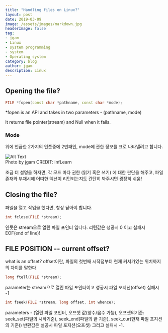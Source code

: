 ```yaml
---
title: "Handling files on Linux?"
layout: post
date: 2019-03-09
image: /assets/images/markdown.jpg
headerImage: false
tag:
- jgam
- Linux
- system programming
- system
- Operating system
category: blog
author: jgam
description: Linux
---
```


## Opening the file?
```C++
FILE *fopen(const char *pathname, const char *mode);
```

*fopen is an API and takes in two parameters - (pathname, mode)

It returns file pointer(stream) and Null when it fails.

### Mode
위에 언급한 2가지의 인풋중에 2번째인, mode에 관한 정보를 표로 나타낼려고 합니다.
<div class="side-by-side">
    <div class="tocenter">
        <img class="image" src="{{ site.url }}/{{ site.linux8 }}" alt="Alt Text">
        <figcaption class="caption">Photo by jgam CREDIT: infLearn</figcaption>
    </div>
</div>

조금 더 설명을 하자면, 각 모드 마다 권한 (읽기 혹은 쓰기) 에 대한 판단을 해주고, 파일 존재와 부재시에 어떠한 액션이 리턴되는지도 간단히 봐주시면 굉장히 쉬움!

## Closing the file?
파일을 열고 작업을 했다면, 항상 닫아야 합니다.

```C
int fclose(FILE *stream);
```

인풋은 stream으로 열린 파일 포인터 입니다. 리턴값은 성공시 0 이고 실패시 EOF(end of line)!

## FILE POSITION -- current offset?
what is an offset?
offset이란, 파일의 첫번째 시작점부터 현재 커서가있는 위치까지의 차이를 말한다

```C
long ftell(FILE *stream);
```
parameter는 stream으로 열린 파일 포인터이고 성공시 파일 포지션(offset) 실패시 -1


```C
int fseek(FILE *stream, long offset, int whence);
```
parameters - (열린 파일 포인터, 오프셋 값(양수/음수 가능), 오프셋의기준: seek_set(파일의 시작기준), seek_end(파일의 끝 기준), seek_cur(현재 파일 포지션의 기준))
반환값은 설공시 파일 포지션(오프셋) 그리고 실패시 -1.



